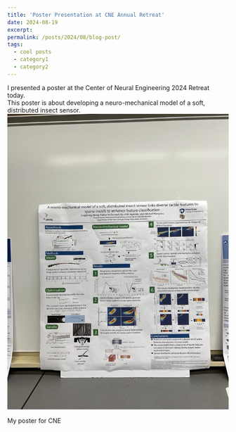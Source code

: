 ```yaml
---
title: 'Poster Presentation at CNE Annual Retreat'
date: 2024-08-19
excerpt:  
permalink: /posts/2024/08/blog-post/
tags:
  - cool posts
  - category1
  - category2
---
```


I presented a poster at the Center of Neural Engineering 2024 Retreat today.  
This poster is about developing a neuro-mechanical model of a soft, distributed insect sensor.
![CNE](../images/posterCNE.jpg)
<p align="left">My poster for CNE</p>
